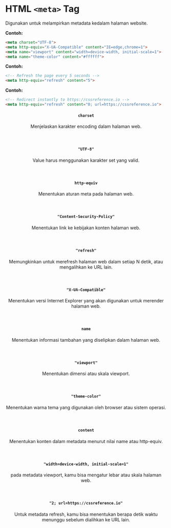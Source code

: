 # HTML `<meta>` Tag

Digunakan untuk melampirkan metadata kedalam halaman website.

<div class="example">
	<p class="example__label"><strong>Contoh:</strong></p>
	<div class="example__preview">
	</div>
</div>

```html
<meta charset="UTF-8">
<meta http-equiv="X-UA-Compatible" content="IE=edge,chrome=1">
<meta name="viewport" content="width=device-width, initial-scale=1">
<meta name="theme-color" content="#ffffff">
```

<div class="example">
	<p class="example__label"><strong>Contoh:</strong></p>
	<div class="example__preview">
	</div>
</div>

```html
<!-- Refresh the page every 5 seconds -->
<meta http-equiv="refresh" content="5">
```

<div class="example">
	<p class="example__label"><strong>Contoh:</strong></p>
	<div class="example__preview">
	</div>
</div>

```html
<!-- Redirect instantly to https://cssreference.io -->
<meta http-equiv="refresh" content="0; url=https://cssreference.io">
```

<article class="attribute attribute--required">
	<header class="attribute__header">
		<h4 class="attribute__name">
			<code class="attribute__tag">charset</code>
		</h4>
		<div class="attribute__desc">
			<p>Menjelaskan karakter encoding dalam halaman web.</p>
		</div>
	</header>
	<div class="attribute__values">
		<article class="attribute__value">
			<header class="attribute__value-header">
				<h4 class="attribute__value-title">
					<code class="attribute__value-tag">"UTF-8"</code>
				</h4>
				<div class="attribute__value-desc">
					<p>Value harus menggunakan karakter set yang valid.</p>
				</div>
			</header>
		</article>
	</div>
</article>
<article class="attribute attribute--required">
	<header class="attribute__header">
		<h4 class="attribute__name">
			<code class="attribute__tag">http-equiv</code>
		</h4>
		<div class="attribute__desc">
			<p>Menentukan aturan meta pada halaman web.</p>
		</div>
	</header>
	<div class="attribute__values">
		<article class="attribute__value">
			<header class="attribute__value-header">
				<h4 class="attribute__value-title">
					<code class="attribute__value-tag">"Content-Security-Policy"</code>
				</h4>
				<div class="attribute__value-desc">
					<p>Menentukan link ke kebijakan konten halaman web.</p>
				</div>
			</header>
		</article>
        <article class="attribute__value">
			<header class="attribute__value-header">
				<h4 class="attribute__value-title">
					<code class="attribute__value-tag">"refresh"</code>
				</h4>
				<div class="attribute__value-desc">
					<p>Memungkinkan untuk merefresh halaman web dalam setiap N detik, atau mengalihkan ke URL lain.</p>
				</div>
			</header>
		</article>
        <article class="attribute__value">
			<header class="attribute__value-header">
				<h4 class="attribute__value-title">
					<code class="attribute__value-tag">"X-UA-Compatible"</code>
				</h4>
				<div class="attribute__value-desc">
					<p>Menentukan versi Internet Explorer yang akan digunakan untuk merender halaman web.</p>
				</div>
			</header>
		</article>
	</div>
</article>
<article class="attribute attribute--required">
	<header class="attribute__header">
		<h4 class="attribute__name">
			<code class="attribute__tag">name</code>
		</h4>
		<div class="attribute__desc">
			<p>Menentukan informasi tambahan yang diselipkan dalam halaman web.</p>
		</div>
	</header>
	<div class="attribute__values">
		<article class="attribute__value">
			<header class="attribute__value-header">
				<h4 class="attribute__value-title">
					<code class="attribute__value-tag">"viewport"</code>
				</h4>
				<div class="attribute__value-desc">
					<p>Menentukan dimensi atau skala viewport.</p>
				</div>
			</header>
		</article>
        <article class="attribute__value">
			<header class="attribute__value-header">
				<h4 class="attribute__value-title">
					<code class="attribute__value-tag">"theme-color"</code>
				</h4>
				<div class="attribute__value-desc">
					<p>Menentukan warna tema yang digunakan oleh browser atau sistem operasi.</p>
				</div>
			</header>
		</article>
	</div>
</article>
<article class="attribute attribute--required">
	<header class="attribute__header">
		<h4 class="attribute__name">
			<code class="attribute__tag">content</code>
		</h4>
		<div class="attribute__desc">
			<p>Menentukan konten dalam metadata menurut nilai name atau http-equiv.</p>
		</div>
	</header>
	<div class="attribute__values">
		<article class="attribute__value">
			<header class="attribute__value-header">
				<h4 class="attribute__value-title">
					<code class="attribute__value-tag">"width=device-width, initial-scale=1"</code>
				</h4>
				<div class="attribute__value-desc">
					<p>pada metadata viewport, kamu bisa mengatur lebar atau skala halaman web.</p>
				</div>
			</header>
		</article>
        <article class="attribute__value">
			<header class="attribute__value-header">
				<h4 class="attribute__value-title">
					<code class="attribute__value-tag">"2; url=https://cssreference.io"</code>
				</h4>
				<div class="attribute__value-desc">
					<p>Untuk metadata refresh, kamu bisa menentukan berapa detik waktu menunggu sebelum dialihkan ke URL lain.</p>
				</div>
			</header>
		</article>
	</div>
</article>